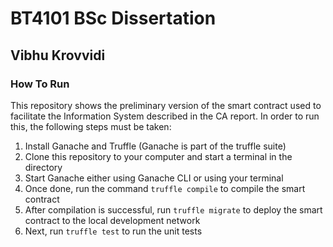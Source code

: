 # BT4101 BSc Dissertation

## Vibhu Krovvidi



### How To Run

This repository shows the preliminary version of the smart contract used to facilitate the Information System described in the CA report. In order to run this, the following steps must be taken:



1. Install Ganache and Truffle (Ganache is part of the truffle suite)
2. Clone this repository to your computer and start a terminal in the directory
3. Start Ganache either using Ganache CLI or using your terminal
4. Once done, run the command `truffle compile` to compile the smart contract
5. After compilation is successful, run `truffle migrate` to deploy the smart contract to the local development network
6. Next, run `truffle test` to run the unit tests



